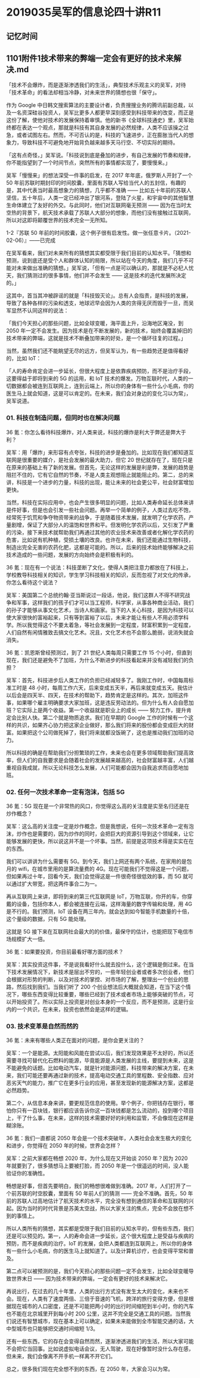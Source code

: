 # 2019035吴军的信息论四十讲R11

## 记忆时间

## 1101附件1技术带来的弊端一定会有更好的技术来解决.md

「技术不会爆炸，而是逐渐渗透我们的生活」，典型技术乐观主义的吴军，对待「技术革命」的看法却相当冷静，对未来世界的猜想也很「保守」。

作为 Google 中日韩文搜索算法的主要设计者，负责搜搜业务的腾讯前副总裁，以及一名资深硅谷投资人，吴军比更多人都更早深刻感受到科技带来的改变，而正是这份了解，使他对技术的发展保持着审慎。他的新书《全球科技通史》里，吴军始终都在表达一个观点，那就是科技有其自身发展的必然规律，人类不应该操之过急，或者试图左右。然而，不可否认的是，科技的飞速进步，正在膨胀当代人的想象力，导致科技不可避免地开始背负越来越多天马行空、不切实际的期待。

「这有点奇怪，」吴军说。「科技说到底是叠加的进步，有自己发展的节奏和规律，你不能指望到了一个时间节点，突然所有的事情都实现了，要慢慢来。」

吴军「慢慢来」的想法深受一件事的启发，在 2017 年年底，俄罗斯人开封了一个 50 年前苏联时期封印的时间胶囊，里面有苏联人写给当代人的五封信，有趣的是，其中代表当时最高想象力的猜想，几乎都不准确 —— 比如五十年前的苏联人坚信，五十年后，人类一定已经冲出了银河系，登陆了火星，和宇宙中的其他智慧生命体建立了友好的外交。与此同时，他们对互联网毫无预测 —— 因为在当时太空热的背景下，航天技术承载了苏联人大部分的想象，而他们没有接触过互联网，所以对这即将颠覆世界的技术完全一无所知。

1-2『苏联 50 年前的时间胶囊，这个例子很有启发性。做一张任意卡片。（2021-02-06）』——已完成

在吴军看来，我们对未来所有的猜想其实都受限于我们目前的认知水平。「猜想和预测，说到底还是受个人和群体认知的局限，所以站在今天的角度，我们几乎不可能对未来做出准确的猜想。」吴军说，「但有一点是可以确认的，那就是不必杞人忧天，我们猜测过的很多事情，他们并不会发生 —— 这是技术的迭代发展所决定的。」

这其中，首当其冲被辟谣的就是「科技毁灭论」。总有人会指责，是科技的发展，导致了各种各样的污染和透支，地球迟早会因为人类的贪得无厌而毁于一旦，而吴军显然不认同这样的说法：

「我们今天担心的那些问题，比如全球变暖，海平面上升，沿海地区淹没，到 2050 年一定不会发生。因为技术是在不断发展的，新的技术，始终会覆盖掉旧的技术带来的弊端，这就是技术不断叠加带来的好处，是一个循环往复的过程。」

当然，虽然我们还不能眺望无尽的远方，但吴军认为，有一些趋势还是值得看好的，比如 IoT：

「人的寿命肯定会进一步延长，但很大程度上是依靠疾病预防，而不是治疗手段，这要得益于即将到来的 5G 的运用，和 IoT 技术的爆发。万物互联时代，人类的一切数据都会被连到互联网上，连到云端上，所以你的身体有一些什么小毛病，你的医生马上就会知道，这是可以肯定的。在未来，我们会对身边的变化习以为常」，吴军说道。

### 01. 科技在制造问题，但同时也在解决问题

36 氪：你怎么看待科技爆炸，对人类来说，科技的爆炸是利大于弊还是弊大于利？

吴军：用「爆炸」来形容有点夸张，科技的进步是叠加的。比如现在我们都知道互联网是很重要的媒介，是社会发展的最大助力，但它 20 世纪就存在了，现在只是在原来的基础上有了新的发展。但首先，无论这样的发展是利是弊，发展的趋势是阻拦不住的，它有它自然的节奏，不是人类主观想阻止就能阻止的。第二，总的来讲，科技是一个进步的力量，科技的出现，能让未来的社会更公平，社会财富增加更快。

当然，科技在实际应用中，也会产生很多明显的问题，比如人类寿命延长总体来讲是件好事，但是也会引发一些社会问题。再举一个简单的例子，人类过去吃不饱，经常死于饥荒和争夺物资带来的战争，于是随着技术发展，就发明了化学农药，产量剧增，保证了大部分人的温饱和世界和平。但发明化学农药以后，又引发了严重的污染，接下来技术就帮助我们再通过其他的农业技术来改善或者化解化学农药的危害，比如说有机种植，受损土壤的改良。也许在未来，我们还能通过生物科技，制造出完全无害的农药化肥，这都是可能的。所以，后来的技术始终能够解决之前技术造成的一些问题，发展的方向始终会是积极有利的。

36 氪：现在有一个说法：科技垄断了文化，使得人类把注意力都放在了科技上，学校教导科技相关的知识，学生学习科技相关的知识，反而忽视了对文化的传承，你怎么看待这个说法？

吴军：美国第二个总统约翰·亚当斯说过一段话，他说，我们这群人不得不研究战争和军事，这样我们的孩子们才可以当工程师，科学家，从事各种商业活动，我们的孙子才能够从事文化艺术，当诗人和画家。当下的人关心科技，是因为科技可以使大家很快的富裕起来，只有等到富裕了以后，未来才能让有些人不用必须学科学。所以我觉得这个不要太着急，等社会发展到一定程度，财富积累到一定程度，人们自然有闲情雅致去搞文化艺术。况且，文化艺术也不会那么脆弱，说消失就会消失。

36 氪：凯恩斯曾经预测过，到了 21 世纪人类每周只需要工作 15 个小时，但直到现在，我们还是避免不了加班，为什么不断进步的科技看起来并没有减轻我们的负担？

吴军：首先，科技进步后人类工作的负担已经减轻多了。我刚工作时，中国每周标准工时是 48 小时，每周工作六天，后来变成五天半，再后来就变成五天。我估计以后会是四天半、四天，在技术的帮助下，趋势肯定是这样的。其次，加班这件事，如果哪个雇主明确要求大家加班，这是违反劳动法的。但为什么有人会自愿加班？它实际上是两个收益。第一个收益就是职业上的成长 —— 努力工作，提升肯定会比别人快。第二个就是物质追求。我们在早期的 Google 工作的时候有一个这样的共识，如果齐心协力把这家企业做好，那么我们将来的股份都会变成巨大的财富。如果把这个公司做死掉了，我们将来就都没饭碗了，这也是推动我们加班的动力。

所以科技的确是在帮助我们分担繁琐的工作，未来也会在更多领域帮助我们提高效率，但人们的自我要求是会随着社会的发展越来越高的，社会财富越丰富，人们越重视自我成就，所以无论科技怎么发展，人们可能都会因为自我追求而自愿地加班。

### 02. 任何一次技术革命一定有泡沫，包括 5G

36 氪：5G 现在是一个非常热的风口，你觉得这么高的关注度是实至名归还是在炒作概念？

吴军：这么高的关注度一定是炒作概念，但是我想说，任何一次技术革命一定有泡沫，炒作也是需要的，因为炒作的同时，会把巨大的资源引导到这个领域来，让它能够发展的更快，所以说这并不是一个坏事。当然，前提是这项技术得是实实在在的东西。

我们可以讲讲为什么需要有 5G。到今天，我们上网还有两个系统，在家用的是包月的 wifi，在城市里用的是算流量费的 4G。现在可能我们不觉得这是一个问题，但如果再过十年，回看今天，我们会觉得这是一件很奇怪很低效的事，而 5G 就可以通过扩大带宽，把这两件事合二为一。

再从互联网上来讲，即将到来的第三代互联网是 IoT，万物互联，你开的车，你穿戴的设备，包括你本人，都会被连接在云端，这样海量的数字传输和处理，用 4G 是不行的。我们预测，IoT 设备在两三年内，就会达到如今智能手机数量的十倍，这个量级的数据，只有 5G 能处理。

这就是 5G 接下来在互联网社会最大的的价值，最保守的估计，也能把现下电信市场规模扩大一倍。

36 氪：如果要投资，你目前最看好哪方面的技术？

吴军：其实投资这件事，不是说我看好什么就去投什么，这个逻辑是倒过来。在当下技术发展情况下，新技术是层出不穷的，一些年轻创业者或者多次创业者，他们会根据对形势的判断，以及对技术的掌控、对市场的了解，整理出一个创业的思路，然后找到我们。当我们听了 200 个创业想法后大概就会知道，在当下这个情况下，哪些东西变得比较重要，哪些已经到了技术或者市场上能够突破的节点，可以开始投资了。所以实际上投资是对创业本身的一个反应，而不是预测，这是行业内的一个共识，在未来，投资也依然会是这样的逻辑。

### 03. 技术变革是自然而然的

36 氪：未来有哪些人类正在面对的问题，是你会更关注的？

吴军：一个是能源。太阳能和风能在尝试以后，我们发现效果是不太好的，所以还需要寻找可替代化石燃料的能源，毕竟能源是人类发展的主线，要提到未来，这是不能避免的话题。比如电动汽车，就是针对能源问题，科技带来的解决方案，在未来，我们可能还要再通过新的技术，提高电动交通工具的里程数、安全指数、应对恶劣天气的能力，推广它在更多行业的应用，甚至发现新的能源解决方案，这都是必然趋势。

第二个，从信息本身来讲，要更规范信息的使用。举个例子，你把钱存在银行，哪怕你只有一百块钱，银行都应该告诉你这一百块钱都是怎么流动的，投到哪个项目上，干了什么事，在未来，这样的技术需要好好的利用和监管，不会像现在这样是糊涂账。

36 氪：我们一直都说 2050 年会是一个技术突破年，人类社会会发生极大的变化和进步，你觉得在 2050 年的时候，世界会怎样？

吴军：之前大家都在畅想 2020 年，为什么现在又开始谈 2050 年？因为 2020 年就要到了，很多猜想马上要被打脸，而 2050 年是一个很遥远的时间，没人能验证你的准确性。

畅想是好事，但首先要明白，我们的畅想很难做到准确。2017 年，人们打开了一个前苏联的时空胶囊，里面有 50 年前人们的猜测 —— 完全不准确。首先，50 年前的苏联人过高地估计了航天技术的水平，完全没有想到通信的革命和互联网的兴起。因为当时的时代背景是苏美太空战，所以大家关注的焦点，完全不会放在想不到的事情上。

所以人类所有的猜想，其实都是受限于我们目前的认知水平的，但有些东西，我们还是可以预见的。第一，人的寿命会进一步延长，这个很大程度上是受益与疾病的预防，而不是疾病的治疗。IoT 的发展，会把人类都连到互联网上，所以你的身体有一些什么小毛病，你的医生马上就知道了。以及计算机诊疗，也会变得平常和普及。

第二点可以被预测的是，我们今天担心的那些问题一定不会发生，比如全球变暖导致世界末日 —— 因为技术带来的弊端，一定会有更好的技术来解决它。

再说出行，在过去的几十年里，人类的出行方式没有发生太大的变化，未来也不会。现在，人类有了速度两倍、三倍于音速的飞机，跨洋的旅行变得方便，但是根据现在城市的人口密度，还是不可能把两小时的出行时间缩短到半小时，你的汽车也不能在北京城里开到每小时 200 公里，这并不完全是交通工具的问题。当然我们说还有智慧城市，现在基本上可以确定，如果未来能做到全市智能交通的话，大中型城市也只能够把交通时间缩短 1/3。

还有一些东西，它的存在会变得自然而然，逐渐渗透进我们的生活，所以大家可能不会把它当回事。比如说虚拟电话会议，无人驾驶，现在好像暂时没什么存在感，但未来，我们会像离不开手机一样离不开它们。

总之，很多我们现在完全想不到的东西，在 2050 年，大家会习以为常。